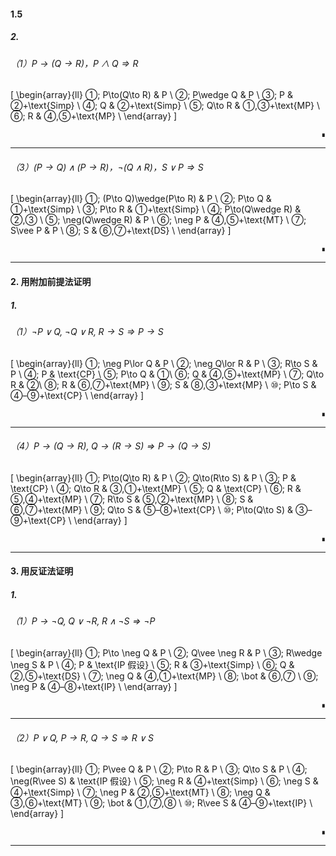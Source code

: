 #### 1.5
##### 2.
###### （1）$P \rightarrow (Q \rightarrow R)$，$P \wedge Q \Rightarrow R$

\[
\begin{array}{ll}
①\; P\to(Q\to R) & P \\
②\; P\wedge Q & P \\
③\; P & ②+\text{Simp} \\
④\; Q & ②+\text{Simp} \\
⑤\; Q\to R & ①,③+\text{MP} \\
⑥\; R & ④,⑤+\text{MP} \\
\end{array}
\]

<p align="right" style="font-size: 0.8em;">∎</p>

---

###### （3）$(P \rightarrow Q) \wedge (P \rightarrow R)$，$\neg(Q \wedge R)$，$S \lor P \Rightarrow S$

\[
\begin{array}{ll}
①\; (P\to Q)\wedge(P\to R) & P \\
②\; P\to Q & ①+\text{Simp} \\
③\; P\to R & ①+\text{Simp} \\
④\; P\to(Q\wedge R) & ②,③ \\
⑤\; \neg(Q\wedge R) & P \\
⑥\; \neg P & ④,⑤+\text{MT} \\
⑦\; S\vee P & P \\
⑧\; S & ⑥,⑦+\text{DS} \\
\end{array}
\]

<p align="right" style="font-size: 0.8em;">∎</p>

---

#### 2. 用附加前提法证明
##### 1.
###### （1）$\neg P\lor Q,\;\neg Q\lor R,\;R\to S \Rightarrow P\to S$

\[
\begin{array}{ll}
①\; \neg P\lor Q & P \\
②\; \neg Q\lor R & P \\
③\; R\to S & P \\
④\; P & \text{CP} \\
⑤\; P\to Q & ①\\
⑥\; Q & ④,⑤+\text{MP} \\
⑦\; Q\to R & ②\\
⑧\; R & ⑥,⑦+\text{MP} \\
⑨\; S & ⑧,③+\text{MP} \\
⑩\; P\to S & ④–⑨+\text{CP} \\
\end{array}
\]

<p align="right" style="font-size: 0.8em;">∎</p>

---

###### （4）$P\to(Q\to R),\;Q\to(R\to S)\Rightarrow P\to(Q\to S)$

\[
\begin{array}{ll}
①\; P\to(Q\to R) & P \\
②\; Q\to(R\to S) & P \\
③\; P & \text{CP} \\
④\; Q\to R & ③,①+\text{MP} \\
⑤\; Q & \text{CP} \\
⑥\; R & ⑤,④+\text{MP} \\
⑦\; R\to S & ⑤,②+\text{MP} \\
⑧\; S & ⑥,⑦+\text{MP} \\
⑨\; Q\to S & ⑤–⑧+\text{CP} \\
⑩\; P\to(Q\to S) & ③–⑨+\text{CP} \\
\end{array}
\]

<p align="right" style="font-size: 0.8em;">∎</p>

---

#### 3. 用反证法证明
##### 1.
###### （1）$P\to \neg Q,\;Q\lor \neg R,\;R\wedge \neg S \Rightarrow \neg P$

\[
\begin{array}{ll}
①\; P\to \neg Q & P \\
②\; Q\vee \neg R & P \\
③\; R\wedge \neg S & P \\
④\; P & \text{IP 假设} \\
⑤\; R & ③+\text{Simp} \\
⑥\; Q & ②,⑤+\text{DS} \\
⑦\; \neg Q & ④,①+\text{MP} \\
⑧\; \bot & ⑥,⑦ \\
⑨\; \neg P & ④–⑧+\text{IP} \\
\end{array}
\]

<p align="right" style="font-size: 0.8em;">∎</p>

---

###### （2）$P\lor Q,\;P\to R,\;Q\to S \Rightarrow R\lor S$

\[
\begin{array}{ll}
①\; P\vee Q & P \\
②\; P\to R & P \\
③\; Q\to S & P \\
④\; \neg(R\vee S) & \text{IP 假设} \\
⑤\; \neg R & ④+\text{Simp} \\
⑥\; \neg S & ④+\text{Simp} \\
⑦\; \neg P & ②,⑤+\text{MT} \\
⑧\; \neg Q & ③,⑥+\text{MT} \\
⑨\; \bot & ①,⑦,⑧ \\
⑩\; R\vee S & ④–⑨+\text{IP} \\
\end{array}
\]

<p align="right" style="font-size: 0.8em;">∎</p>

---

